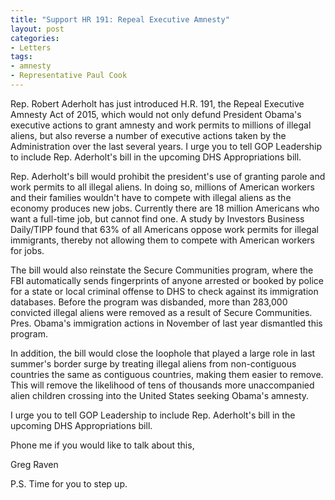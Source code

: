 ```yaml
---
title: "Support HR 191: Repeal Executive Amnesty"
layout: post
categories:
- Letters
tags:
- amnesty
- Representative Paul Cook
---
```


Rep. Robert Aderholt has just introduced H.R. 191, the Repeal Executive Amnesty Act of 2015, which would not only defund President Obama's executive actions to grant amnesty and work permits to millions of illegal aliens, but also reverse a number of executive actions taken by the Administration over the last several years. I urge you to tell GOP Leadership to include Rep. Aderholt's bill in the upcoming DHS Appropriations bill.

Rep. Aderholt's bill would prohibit the president's use of granting parole and work permits to all illegal aliens. In doing so, millions of American workers and their families wouldn't have to compete with illegal aliens as the economy produces new jobs. Currently there are 18 million Americans who want a full-time job, but cannot find one. A study by Investors Business Daily/TIPP found that 63% of all Americans oppose work permits for illegal immigrants, thereby not allowing them to compete with American workers for jobs.

The bill would also reinstate the Secure Communities program, where the FBI automatically sends fingerprints of anyone arrested or booked by police for a state or local criminal offense to DHS to check against its immigration databases. Before the program was disbanded, more than 283,000 convicted illegal aliens were removed as a result of Secure Communities. Pres. Obama's immigration actions in November of last year dismantled this program.

In addition, the bill would close the loophole that played a large role in last summer's border surge by treating illegal aliens from non-contiguous countries the same as contiguous countries, making them easier to remove. This will remove the likelihood of tens of thousands more unaccompanied alien children crossing into the United States seeking Obama's amnesty.

I urge you to tell GOP Leadership to include Rep. Aderholt's bill in the upcoming DHS Appropriations bill.

Phone me if you would like to talk about this,

Greg Raven

P.S. Time for you to step up.